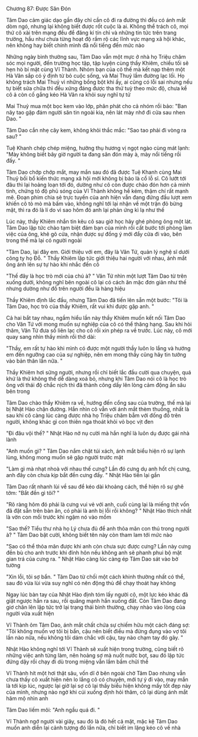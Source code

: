 




Chương 87: Được Săn Đón

Tâm Dao cảm giác dạo gần đây chỉ cần cô đi ra đường thì đều có ánh mắt dòm ngó, nhưng lại không biết được rốt cuộc là ai. Không thể trách cô, mọi thứ cô xài trên mạng đều để đăng kí tín chỉ và những tin tức trên trang trường, hầu như chưa từng hoạt độ rầm rộ các lĩnh vực mạng xã hội khác, nên không hay biết chính mình đã nổi tiếng đến mức nào

Những ngày bình thường sau, Tâm Dao vẫn một mực ở nhà họ Triệu chăm sóc mọi người, đến trường học tập, tập luyện cùng thầy Khiêm, chiều tối sẽ hẹn hò bí mật cùng Vĩ Thành. Nhóm bạn của cô thế mà kết nạp thêm một Hà Vân sắp có ý định từ bỏ cuộc sống, và Mai Thuỷ lầm đường lạc lối. Họ không trách Mai Thuỷ vì những bồng bột khi ấy, ai cũng có lỗi sai nhưng nếu tự biết sửa chữa thì đều xứng đáng được tha thứ tuỳ theo mức độ, chưa kể cô ả còn cố gắng kéo Hà Vân ra khỏi suy nghĩ tự tử

Mai Thuỷ mua một bọc kem vào lớp, phân phát cho cả nhóm rồi bảo: "Ban nãy tao gặp đám người săn tin ngoài kia, nên lát mày nhớ đi cửa sau nhen Dao. "

Tâm Dao cắn nhẹ cây kem, không khỏi thắc mắc: "Sao tao phải đi vòng ra sau? "

Tuệ Khanh chép chép miệng, hưởng thụ hương vị ngọt ngào cùng mát lạnh: "Mày không biết bây giờ người ta đang săn đón mày à, mày nổi tiếng rồi đấy. "

Tâm Dao chớp chớp mắt, may mắn sau đó đã được Tuệ Khanh cùng Mai Thuỷ bồi bổ kiến thức mạng xã hội mới không bị bảo là cổ lỗ sĩ. Cô lướt tới đâu thì lại hoảng loạn tới đó, dường như cô còn được chào đón hơn cả minh tinh, chứng tỏ độ phủ sóng của Vĩ Thành không hề kém, thậm chí rất mạnh mẽ. Đoạn phim chia sẻ trực tuyến của anh hiện vẫn đang đứng đầu lượt xem khiến cô tò mò mà bấm vào, không nghĩ tới lại nhận về một trận đỏ bừng mặt, thì ra đó là lí do vì sao hôm đó anh lại phản ứng kì lạ như thế

Lúc này, thầy Khiêm nhắn tin kêu cô sau giờ học hãy ghé phòng ông một lát. Tâm Dao lập tức chào tạm biệt đám bạn của mình rồi cất bước tới phòng làm việc của ông, khẽ gõ cửa, nhận được sự đồng ý mới đẩy cửa đi vào, bên trong thế mà lại có người ngoài

"Tâm Dao, lại đây em. Giới thiệu với em, đây là Văn Tứ, quản lý nghệ sĩ dưới công ty họ Đỗ. " Thầy Khiêm lập tức giới thiệu hai người với nhau, ánh mắt ông ánh lên sự tự hào khi nhắc đến cô

"Thế đây là học trò mới của chú à? " Văn Tứ nhìn một lượt Tâm Dao từ trên xuống dưới, không nghĩ bên ngoài cô lại có cách ăn mặc đơn giản như thế nhưng dường như đồ trên người đều là hàng hiệu

Thầy Khiêm định lắc đầu, nhưng Tâm Dao đã tiến lên sẵn một bước: "Tôi là Tâm Dao, học trò của thầy Khiêm, rất vui khi được gặp anh. "

Cả hai bắt tay nhau, ngầm hiểu lần này thầy Khiêm muốn kết nối Tâm Dao cho Văn Tứ với mong muốn sự nghiệp của cô có thể thăng hạng. Sau khi hỏi thăm, Văn Tứ đưa số liên lạc cho cô rồi xin phép ra về trước. Lúc này, cô mới quay sang nhìn thầy mình rồi thở dài:

"Thầy, em rất tự hào khi mình có được một người thầy luôn lo lắng và hướng em đến ngưỡng cao của sự nghiệp, nên em mong thầy cũng hãy tin tưởng vào bản thân lần nữa. "

Thầy Khiêm hơi sững người, nhưng rồi chỉ biết lắc đầu cười qua chuyện, quá khứ là thứ không thể dễ dàng xoá bỏ, nhưng khi Tâm Dao nói cô là học trò ông với thái độ chắc nịch thì đã thành công dấy lên lòng cảm động ẩn sâu bên trong

Tâm Dao chào thầy Khiêm ra về, hướng đến cổng sau của trường, thế mà lại bị Nhật Hào chặn đường. Hắn nhìn cô vẫn với ánh mắt thèm thuồng, nhất là sau khi cô càng lúc càng được nhà họ Triệu chăm bẵm với đống đồ trên người, không khác gì con thiên nga thoát khỏi vỏ bọc vịt đen


"Đi đâu vội thế? " Nhật Hào nở nụ cười mà hắn nghĩ là luôn dụ được gái nhà lành

"Anh muốn gì? " Tâm Dao nắm chặt túi xách, ánh mắt biểu hiện rõ sự lạnh lùng, không mong muốn sẽ gặp người trước mặt

"Làm gì mà nhạt nhoà với nhau thế cưng? Lần đó cưng dụ anh hốt chị cưng, anh đây còn chưa kịp bắt đền cưng đấy. " Nhật Hào tiến lại gần

Tâm Dao rất nhanh lùi về sau để kéo dài khoảng cách, thể hiện rõ sự ghê tởm: "Bắt đền gì tôi? "

"Rõ ràng hôm đó phải là cưng vui vẻ với anh, cuối cùng lại là miếng thịt vốn đã đặt sẵn trên bàn ăn, có phải là anh bị lỗi rồi không? " Nhật Hào thích nhất là vờn con mồi trước khi ngậm nó vào mồm

"Sao thế? Tiểu thư nhà họ Lý chưa đủ để anh thỏa mãn con thú trong người à? " Tâm Dao bật cười, không biết tên này còn tham lam tới mức nào

"Sao có thể thỏa mãn được khi anh còn chưa sực được cưng? Lần này cưng đền bù cho anh trước khi đính hôn nếu không anh sẽ phanh phui bộ mặt gian trá của cưng ra. " Nhật Hào càng lúc càng ép Tâm Dao sát vào bờ tường

"Xin lỗi, tôi sợ bẩn. " Tâm Dao từ chối một cách khinh thường nhất có thể, sau đó vừa lùi vừa suy nghĩ có nên động thủ để chạy thoát hay không

Ngay lúc bàn tay của Nhật Hào định tóm lấy người cô, một lực kéo khác đã giật ngược hắn ra sau, rồi quăng mạnh hắn xuống đất. Còn Tâm Dao đang giơ chân lên lập tức trở lại trạng thái bình thường, chạy nhào vào lòng của người vừa xuất hiện

Vĩ Thành ôm Tâm Dao, ánh mắt chất chứa sự chiếm hữu một cách đáng sợ: "Tôi không muốn vợ tôi bị bẩn, cậu nên biết điều mà đừng đụng vào vợ tôi lần nào nữa, nếu không tôi dám chắc với cậu, tay nào chạm tay đó gãy. "

Nhật Hào không nghĩ tới Vĩ Thành sẽ xuất hiện trong trường, cũng biết rõ những việc anh từng làm, nên hoảng sợ mà nuốt nước bọt, sau đó lập tức đứng dậy rồi chạy đi dù trong miệng vẫn lầm bầm chửi thề

Vĩ Thành hít một hơi thật sâu, vốn dĩ ở bên ngoài chờ Tâm Dao nhưng vẫn chưa thấy cô xuất hiện nên lo lắng cô có chuyện, mới tự ý đi vào, may mắn là tới kịp lúc, ngược lại giờ lại sợ cô lại thấy biểu hiện không mấy tốt đẹp này của mình, nhưng nào ngờ khi cúi xuống định hỏi thăm, cô lại dùng ánh mắt hâm mộ nhìn anh

Tâm Dao liếm môi: "Anh ngầu quá đi. "

Vĩ Thành ngớ người vài giây, sau đó là đỏ hết cả mặt, mặc kệ Tâm Dao muốn anh diễn lại cảnh tượng đó lần nữa, chỉ biết im lặng kéo cô về nhà




